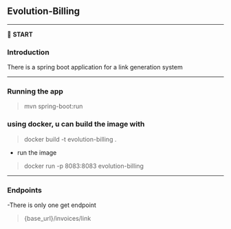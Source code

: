 ## Evolution-Billing

---

:scroll: **START**


### Introduction

There is a spring boot application for a link generation system

---

### Running the app
>mvn spring-boot:run   
### using docker, u can build the image with 

>docker build -t evolution-billing .
- run the image 
>docker run -p 8083:8083 evolution-billing


---

### Endpoints

-There is only one get endpoint
>{base_url}/invoices/link
  
